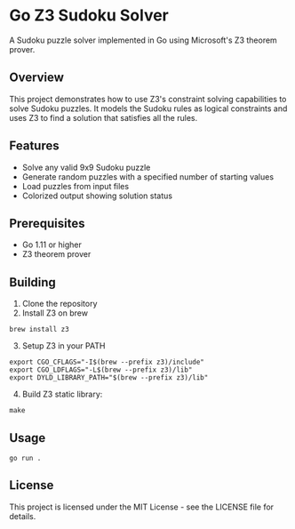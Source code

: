 # Go Z3 Sudoku Solver

A Sudoku puzzle solver implemented in Go using Microsoft's Z3 theorem prover.

## Overview

This project demonstrates how to use Z3's constraint solving capabilities to solve Sudoku puzzles. It models the Sudoku rules as logical constraints and uses Z3 to find a solution that satisfies all the rules.

## Features

- Solve any valid 9x9 Sudoku puzzle
- Generate random puzzles with a specified number of starting values
- Load puzzles from input files
- Colorized output showing solution status

## Prerequisites

- Go 1.11 or higher
- Z3 theorem prover

## Building

1. Clone the repository
2. Install Z3 on brew
```
brew install z3
```
3. Setup Z3 in your PATH
```
export CGO_CFLAGS="-I$(brew --prefix z3)/include"
export CGO_LDFLAGS="-L$(brew --prefix z3)/lib"
export DYLD_LIBRARY_PATH="$(brew --prefix z3)/lib"
```
4. Build Z3 static library:
```
make
```

## Usage

```
go run .
```

## License

This project is licensed under the MIT License - see the LICENSE file for details.
